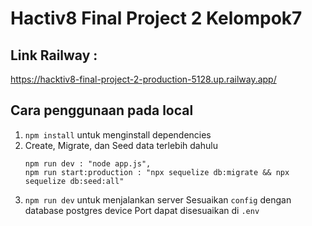 # Hactiv8 Final Project 2 Kelompok7

## Link Railway :
https://hacktiv8-final-project-2-production-5128.up.railway.app/

## Cara penggunaan pada local

1. `npm install` untuk menginstall dependencies
2. Create, Migrate, dan Seed data terlebih dahulu<br>
   ```
   npm run dev : "node app.js",
   npm run start:production : "npx sequelize db:migrate && npx sequelize db:seed:all"
   ```
3. `npm run dev` untuk menjalankan server
Sesuaikan `config` dengan database postgres device
Port dapat disesuaikan di `.env`
